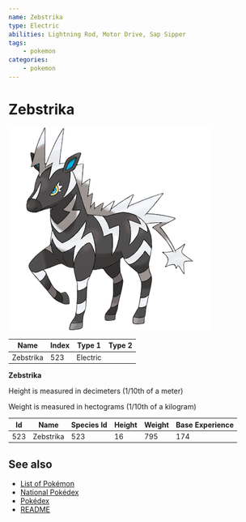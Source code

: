```yaml
---
name: Zebstrika
type: Electric
abilities: Lightning Rod, Motor Drive, Sap Sipper
tags:
    - pokemon
categories:
    - pokemon
---
```


# Zebstrika


![Zebstrika](images/523.png)

| **Name** | **Index** | **Type 1** | **Type 2** |
|----|----|----|----|
| Zebstrika | 523 | Electric  |  |

**Zebstrika** 


Height is measured in decimeters (1/10th of a meter)

Weight is measured in hectograms (1/10th of a kilogram)

| **Id** | **Name** | **Species Id** | **Height** | **Weight** | **Base Experience** |
|--------|----------|----------------|------------|------------|---------------------|
| 523 | Zebstrika | 523 | 16 | 795 | 174 |


## See also

- [List of Pokémon](../pokemon.md)
- [National Pokédex](../national_pokedex.md)
- [Pokédex](../pokedex.md)
- [README](../README.md)
